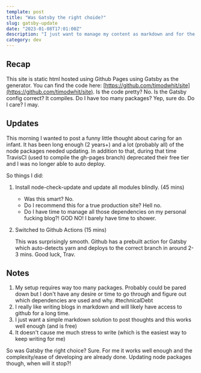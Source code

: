 ```yaml
---
template: post
title: "Was Gatsby the right choide?"
slug: gatsby-update
date: "2023-01-08T17:01:00Z"
description: "I just want to manage my content as markdown and for the rest to just work"
category: dev
---
```


## Recap

This site is static html hosted using Github Pages using Gatsby as the generator. You can find the code here: 
[https://github.com/timodwhit/site](https://github.com/timodwhit/site). Is the code pretty? No. Is the Gatsby 
config correct? It compiles. Do I have too many packages? Yep, sure do. Do I care? I may.

## Updates

This morning I wanted to post a funny little thought about caring for an infant. It has been long enough (2 years+) and a lot (probably all) of the 
node packages needed updating. In addition to that, during that time TravisCI (used to compile the gh-pages branch) deprecated their free tier and 
I was no longer able to auto deploy. 

So things I did: 
1. Install node-check-update and update all modules blindly. (45 mins)
   
   - Was this smart? No. 
   - Do I recommend this for a true production site? Hell no. 
   - Do I have time to manage all those dependencies on my personal fucking blog?! GOD NO! I barely have time to shower.
1. Switched to Github Actions (15 mins)

   This was surprisingly smooth. Github has a prebuilt action for Gatsby which auto-detects yarn and deploys to the correct 
   branch in around 2-3 mins. Good luck, Trav.

## Notes
1. My setup requires way too many packages. Probably could be pared down but I don't have any desire or time to go through and figure out 
   which dependencies are used and why. #technicalDebt
3. I really like writing blogs in markdown and will likely have access to github for a long time.
4. I just want a simple markdown solution to post thoughts and this works well enough (and is free)
5. It doesn't cause me much stress to write (which is the easiest way to keep writing for me)

So was Gatsby the right choice? Sure. For me it works well enough and the complexity/ease of developing are already done. Updating node packages though, when will it stop?!
